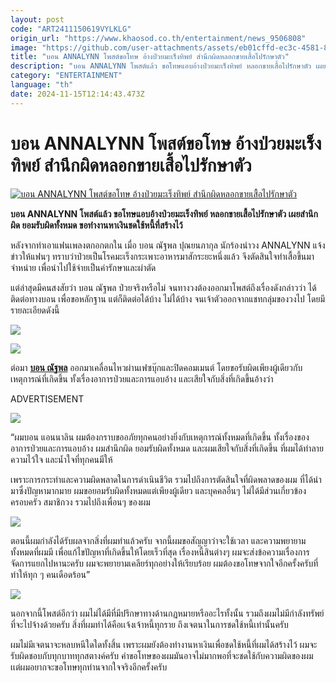 ```yaml
---
layout: post
code: "ART2411150619VYLKLG"
origin_url: "https://www.khaosod.co.th/entertainment/news_9506808"
image: "https://github.com/user-attachments/assets/eb01cffd-ec3c-4581-82a9-7c9e82d272fb"
title: "บอน ANNALYNN โพสต์ขอโทษ อ้างป่วยมะเร็งทิพย์ สำนึกผิดหลอกขายเสื้อไปรักษาตัว"
description: "บอน ANNALYNN โพสต์แล้ว ขอโทษแอบอ้างป่วยมะเร็งทิพย์ หลอกขายเสื้อไปรักษาตัว เผยสำนึกผิด ยอมรับผิดทั้งหมด ขอทำงานหาเงินชดใช้หนี้ที่สร้างไว้"
category: "ENTERTAINMENT"
language: "th"
date: 2024-11-15T12:14:43.473Z
---
```


# บอน ANNALYNN โพสต์ขอโทษ อ้างป่วยมะเร็งทิพย์ สำนึกผิดหลอกขายเสื้อไปรักษาตัว

[![บอน ANNALYNN โพสต์ขอโทษ อ้างป่วยมะเร็งทิพย์ สำนึกผิดหลอกขายเสื้อไปรักษาตัว](https://www.khaosod.co.th/wpapp/uploads/2024/11/ANNALYNN4548-1.jpg "บอน ANNALYNN โพสต์ขอโทษ อ้างป่วยมะเร็งทิพย์ สำนึกผิดหลอกขายเสื้อไปรักษาตัว")](https://www.khaosod.co.th/wpapp/uploads/2024/11/ANNALYNN4548-1.jpg)

**บอน ANNALYNN โพสต์แล้ว ขอโทษแอบอ้างป่วยมะเร็งทิพย์ หลอกขายเสื้อไปรักษาตัว เผยสำนึกผิด ยอมรับผิดทั้งหมด ขอทำงานหาเงินชดใช้หนี้ที่สร้างไว้**

หลังจากทำเอาแฟนเพลงตกอกตกใน เมื่อ บอน ณัฐพล ปุณยนภากุล นักร้องนำวง ANNALYNN แจ้งข่าวให้แฟนๆ ทราบว่าป่วยเป็นโรคมะเร็งกระเพาะอาหารมาสักระยะหนึ่งแล้ว จึงตัดสินใจทำเสื้อขึ้นมาจำหน่าย เพื่อนำไปใช้จ่ายเป็นค่ารักษาและผ่าตัด

แต่ล่าสุดมีคนสงสัยว่า บอน ณัฐพล ป่วยจริงหรือไม่ จนทางวงต้องออกมาโพสต์ถึงเรื่องดังกล่าวว่า ได้ติดต่อทางบอน เพื่อขอหลักฐาน แต่ก็ติดต่อได้บ้าง ไม่ได้บ้าง จนเจ้าตัวออกจากแชทกลุ่มของวงไป โดยมีรายละเอียดดังนี้

[![](https://www.khaosod.co.th/wpapp/uploads/2024/11/ANNALYNN4548-3.png)](https://www.khaosod.co.th/wpapp/uploads/2024/11/ANNALYNN4548-3.png)

[![](https://www.khaosod.co.th/wpapp/uploads/2024/11/ANNALYNN4548-1.png)](https://www.khaosod.co.th/wpapp/uploads/2024/11/ANNALYNN4548-1.png)

ต่อมา [**บอน ณัฐพล**](https://www.facebook.com/bonne.bonbons) ออกมาเคลื่อนไหวผ่านเฟซบุ๊กและปิดคอมเมนต์ โดยขอรับผิดเพียงผู้เดียวกับเหตุการณ์ที่เกิดขึ้น ทั้งเรื่องอาการป่วยและการแอบอ้าง และเสียใจกับสิ่งที่เกิดขึ้นอ้างว่า

ADVERTISEMENT

[![](https://www.khaosod.co.th/wpapp/uploads/2024/11/ANNALYNN4548-2.png)](https://www.khaosod.co.th/wpapp/uploads/2024/11/ANNALYNN4548-2.png)

“ผมบอน แอนนาลิน ผมต้องกราบขออภัยทุกคนอย่างยิ่งกับเหตุการณ์ทั้งหมดที่เกิดขึ้น ทั้งเรื่องของอาการป่วยและการแอบอ้าง ผมสำนึกผิด ยอมรับผิดทั้งหมด และผมเสียใจกับสิ่งที่เกิดขึ้น ที่ผมได้ทำลายความไว้ใจ และน้ำใจที่ทุกคนมีให้

เพราะการกระทำและความผิดพลาดในการดำเนินชีวิต รวมไปถึงการตัดสินใจที่ผิดพลาดของผม ที่ได้นำมาซึ่งปัญหามากมาย ผมขอยอมรับผิดทั้งหมดแต่เพียงผู้เดียว และบุคคลอื่นๆ ไม่ได้มีส่วนเกี่ยวข้อง ครอบครัว สมาชิกวง รวมไปถึงเพื่อนๆ ของผม

[![](https://www.khaosod.co.th/wpapp/uploads/2024/11/ANNALYNN4548-7.jpg)](https://www.khaosod.co.th/wpapp/uploads/2024/11/ANNALYNN4548-7.jpg)

ตอนนี้ผมกำลังได้รับผลจากสิ่งที่ผมทำแล้วครับ จากนี้ผมขอสัญญาว่าจะใช้เวลา และความพยายามทั้งหมดที่ผมมี เพื่อแก้ไขปัญหาที่เกิดขึ้นให้โดยเร็วที่สุด เรื่องหนี้สินต่างๆ ผมจะส่งข้อความเรื่องการจัดการแยกไปหานะครับ ผมจะพยายามเคลียร์ทุกอย่างให้เรียบร้อย ผมต้องขอโทษจากใจอีกครั้งครับที่ทำให้ทุก ๆ คนเดือดร้อน”

[![](https://www.khaosod.co.th/wpapp/uploads/2024/11/ANNALYNN4548-2.jpg)](https://www.khaosod.co.th/wpapp/uploads/2024/11/ANNALYNN4548-2.jpg)

นอกจากนี้โพสต์อีกว่า ผมไม่ได้มีที่มีปรึกษาทางด้านกฏหมายหรืออะไรทั้งนั้น รวมถึงผมไม่มีกำลังทรัพย์ที่จะไปจ้างด้วยครับ สิ่งที่ผมทำได้คือเเจ้งเจ้าหนี้ทุกราย ถึงเจตนาในการชดใช้หนี้เท่านั้นครับ

ผมไม่มีเจตนาจะหลบหนีใดใดทั้งสิ้น เพราะผมยังต้องทำงานหาเงินเพื่อชดใช้หนี้ที่ผมได้สร้างไว้ ผมจะรับผิดชอบกับทุกบาททุกสตางค์ครับ คำขอโทษของผมมันอาจไม่มากพอที่จะชดใช้กับความผิดของผม เเต่ผมอยากจะขอโทษทุกท่านจากใจจริงอีกครั้งครับ